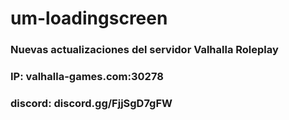 # um-loadingscreen
### Nuevas actualizaciones del servidor Valhalla Roleplay
### IP: valhalla-games.com:30278
### discord: discord.gg/FjjSgD7gFW
